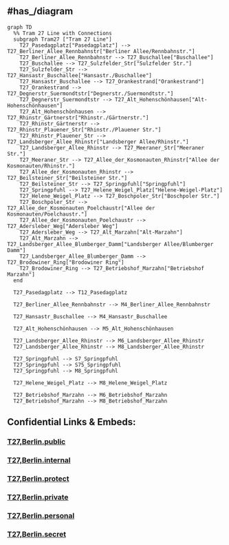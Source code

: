 
## #has_/diagram 


```mermaid
graph TD
  %% Tram 27 Line with Connections
  subgraph Tram27 ["Tram 27 Line"]
    T27_Pasedagplatz["Pasedagplatz"] --> T27_Berliner_Allee_Rennbahnstr["Berliner Allee/Rennbahnstr."]
    T27_Berliner_Allee_Rennbahnstr --> T27_Buschallee["Buschallee"]
    T27_Buschallee --> T27_Sulzfelder_Str["Sulzfelder Str."]
    T27_Sulzfelder_Str --> T27_Hansastr_Buschallee["Hansastr./Buschallee"]
    T27_Hansastr_Buschallee --> T27_Orankestrand["Orankestrand"]
    T27_Orankestrand --> T27_Degnerstr_Suermondtstr["Degnerstr./Suermondtstr."]
    T27_Degnerstr_Suermondtstr --> T27_Alt_Hohenschönhausen["Alt-Hohenschönhausen"]
    T27_Alt_Hohenschönhausen --> T27_Rhinstr_Gärtnerstr["Rhinstr./Gärtnerstr."]
    T27_Rhinstr_Gärtnerstr --> T27_Rhinstr_Plauener_Str["Rhinstr./Plauener Str."]
    T27_Rhinstr_Plauener_Str --> T27_Landsberger_Allee_Rhinstr["Landsberger Allee/Rhinstr."]
    T27_Landsberger_Allee_Rhinstr --> T27_Meeraner_Str["Meeraner Str."]
    T27_Meeraner_Str --> T27_Allee_der_Kosmonauten_Rhinstr["Allee der Kosmonauten/Rhinstr."]
    T27_Allee_der_Kosmonauten_Rhinstr --> T27_Beilsteiner_Str["Beilsteiner Str."]
    T27_Beilsteiner_Str --> T27_Springpfuhl["Springpfuhl"]
    T27_Springpfuhl --> T27_Helene_Weigel_Platz["Helene-Weigel-Platz"]
    T27_Helene_Weigel_Platz --> T27_Boschpoler_Str["Boschpoler Str."]
    T27_Boschpoler_Str --> T27_Allee_der_Kosmonauten_Poelchaustr["Allee der Kosmonauten/Poelchaustr."]
    T27_Allee_der_Kosmonauten_Poelchaustr --> T27_Adersleber_Weg["Adersleber Weg"]
    T27_Adersleber_Weg --> T27_Alt_Marzahn["Alt-Marzahn"]
    T27_Alt_Marzahn --> T27_Landsberger_Allee_Blumberger_Damm["Landsberger Allee/Blumberger Damm"]
    T27_Landsberger_Allee_Blumberger_Damm --> T27_Brodowiner_Ring["Brodowiner Ring"]
    T27_Brodowiner_Ring --> T27_Betriebshof_Marzahn["Betriebshof Marzahn"]
  end

  T27_Pasedagplatz --> T12_Pasedagplatz

  T27_Berliner_Allee_Rennbahnstr --> M4_Berliner_Allee_Rennbahnstr

  T27_Hansastr_Buschallee --> M4_Hansastr_Buschallee

  T27_Alt_Hohenschönhausen --> M5_Alt_Hohenschönhausen

  T27_Landsberger_Allee_Rhinstr --> M6_Landsberger_Allee_Rhinstr
  T27_Landsberger_Allee_Rhinstr --> M8_Landsberger_Allee_Rhinstr

  T27_Springpfuhl --> S7_Springpfuhl
  T27_Springpfuhl --> S75_Springpfuhl
  T27_Springpfuhl --> M8_Springpfuhl

  T27_Helene_Weigel_Platz --> M8_Helene_Weigel_Platz

  T27_Betriebshof_Marzahn --> M6_Betriebshof_Marzahn
  T27_Betriebshof_Marzahn --> M8_Betriebshof_Marzahn

```






## Confidential Links & Embeds: 

### [T27,Berlin.public](/_public/\Earth\Continent\Europe\Europe~Central\Germany\Germany~West\State~Berlin\cities~Berlin\cities~Berlin\Berlin-city\Tram,BerlinT27,Berlin.public.md) 

### [T27,Berlin.internal](/_internal/\Earth\Continent\Europe\Europe~Central\Germany\Germany~West\State~Berlin\cities~Berlin\cities~Berlin\Berlin-city\Tram,BerlinT27,Berlin.internal.md) 

### [T27,Berlin.protect](/_protect/\Earth\Continent\Europe\Europe~Central\Germany\Germany~West\State~Berlin\cities~Berlin\cities~Berlin\Berlin-city\Tram,BerlinT27,Berlin.protect.md) 

### [T27,Berlin.private](/_private/\Earth\Continent\Europe\Europe~Central\Germany\Germany~West\State~Berlin\cities~Berlin\cities~Berlin\Berlin-city\Tram,BerlinT27,Berlin.private.md) 

### [T27,Berlin.personal](/_personal/\Earth\Continent\Europe\Europe~Central\Germany\Germany~West\State~Berlin\cities~Berlin\cities~Berlin\Berlin-city\Tram,BerlinT27,Berlin.personal.md) 

### [T27,Berlin.secret](/_secret/\Earth\Continent\Europe\Europe~Central\Germany\Germany~West\State~Berlin\cities~Berlin\cities~Berlin\Berlin-city\Tram,BerlinT27,Berlin.secret.md)

